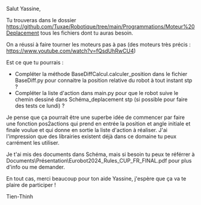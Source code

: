 Salut Yassine,

Tu trouveras dans le dossier https://github.com/Tuxae/Robotique/tree/main/Programmations/Moteur%20Deplacement tous les fichiers dont tu auras besoin.

On a réussi à faire tourner les moteurs pas à pas (des moteurs très précis : https://www.youtube.com/watch?v=fQsdUhRwCU4) 

Est ce que tu pourrais : 
 - Compléter la méthode BaseDiffCalcul.calculer_position dans le fichier BaseDiff.py pour connaitre la position relative du robot à tout instant stp ?
 - Compléter la liste d'action dans main.py pour que le robot suive le chemin dessiné dans Schéma_deplacement stp (si possible pour faire des tests ce lundi) ?

Je pense que ça pourrait être une superbe idée de commencer par faire une fonction pos2actions qui prend en entrée la position et angle initiale et finale voulue et qui donne en sortie la liste d'action à réaliser. J'ai l'impression que des librairies existent déjà dans ce domaine tu peux carrément les utiliser.

Je t'ai mis des documents dans Schéma, mais si besoin tu peux te référrer à Documents\Présentation\Eurobot2024_Rules_CUP_FR_FINAL.pdf pour plus d'info ou me demander.


En tout cas, merci beaucoup pour ton aide Yassine, j'espère que ça va te plaire de participer !


Tien-Thinh